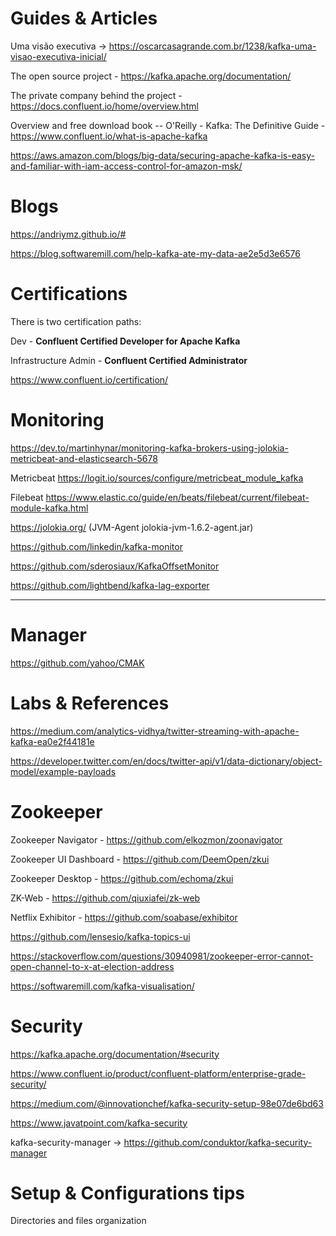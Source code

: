 # Guides & Articles

Uma visão executiva -> https://oscarcasagrande.com.br/1238/kafka-uma-visao-executiva-inicial/

The open source project - https://kafka.apache.org/documentation/

The private company behind the project - https://docs.confluent.io/home/overview.html

Overview and free download book -- O'Reilly - Kafka: The Definitive Guide - https://www.confluent.io/what-is-apache-kafka

https://aws.amazon.com/blogs/big-data/securing-apache-kafka-is-easy-and-familiar-with-iam-access-control-for-amazon-msk/

# Blogs

https://andriymz.github.io/#

https://blog.softwaremill.com/help-kafka-ate-my-data-ae2e5d3e6576


# Certifications

There is two certification paths:

Dev - **Confluent Certified Developer for Apache Kafka**

Infrastructure Admin - **Confluent Certified Administrator**

https://www.confluent.io/certification/


# Monitoring

https://dev.to/martinhynar/monitoring-kafka-brokers-using-jolokia-metricbeat-and-elasticsearch-5678

Metricbeat https://logit.io/sources/configure/metricbeat_module_kafka

Filebeat https://www.elastic.co/guide/en/beats/filebeat/current/filebeat-module-kafka.html

https://jolokia.org/ (JVM-Agent	jolokia-jvm-1.6.2-agent.jar)

https://github.com/linkedin/kafka-monitor

https://github.com/sderosiaux/KafkaOffsetMonitor

https://github.com/lightbend/kafka-lag-exporter

---
# Manager

https://github.com/yahoo/CMAK



# Labs & References

https://medium.com/analytics-vidhya/twitter-streaming-with-apache-kafka-ea0e2f44181e

https://developer.twitter.com/en/docs/twitter-api/v1/data-dictionary/object-model/example-payloads


# Zookeeper

Zookeeper Navigator - https://github.com/elkozmon/zoonavigator

Zookeeper UI Dashboard - https://github.com/DeemOpen/zkui

Zookeeper Desktop - https://github.com/echoma/zkui

ZK-Web - https://github.com/qiuxiafei/zk-web

Netflix Exhibitor - https://github.com/soabase/exhibitor

https://github.com/lensesio/kafka-topics-ui

https://stackoverflow.com/questions/30940981/zookeeper-error-cannot-open-channel-to-x-at-election-address

https://softwaremill.com/kafka-visualisation/

# Security

https://kafka.apache.org/documentation/#security

https://www.confluent.io/product/confluent-platform/enterprise-grade-security/

https://medium.com/@innovationchef/kafka-security-setup-98e07de6bd63

https://www.javatpoint.com/kafka-security

kafka-security-manager -> https://github.com/conduktor/kafka-security-manager

# Setup & Configurations tips

Directories and files organization
